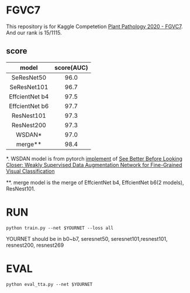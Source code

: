 # FGVC7
This repository is for Kaggle Competetion [Plant Pathology 2020 - FGVC7](https://www.kaggle.com/c/plant-pathology-2020-fgvc7/).
And our rank is 15/1115.

## score

|model|score(AUC)|
|:---: | :---: | 
|SeResNet50|96.0|
|SeResNet101|96.7|
|EffcientNet b4| 97.5|
|EffcientNet b6| 97.7|
|ResNest101| 97.3|
|ResNest200| 97.3|
|WSDAN*| 97.0|
|merge**| 98.4|

*. WSDAN model is from pytorch [implement](https://github.com/GuYuc/WS-DAN.PyTorch) of 
[See Better Before Looking Closer: Weakly Supervised Data Augmentation Network for Fine-Grained Visual Classification](https://arxiv.org/abs/1901.09891v2)

**. merge model is the merge of EffcientNet b4, EffcientNet b6(2 models), ResNest101. 
#

# RUN
```shell
python train.py --net $YOURNET --loss all
```
YOURNET should be in b0~b7, seresnet50, seresnet101,resnest101, resnest200, resnest269


# EVAL

```shell
python eval_tta.py --net $YOURNET
```